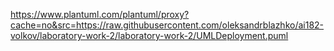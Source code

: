 https://www.plantuml.com/plantuml/proxy?cache=no&src=https://raw.githubusercontent.com/oleksandrblazhko/ai182-volkov/laboratory-work-2/laboratory-work-2/UMLDeployment.puml

